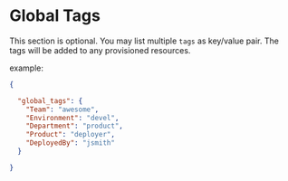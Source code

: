 # Global Tags

This section is optional. You may list multiple `tags` as key/value pair. The tags will be added to any provisioned resources.

example:

```json
{

  "global_tags": {
    "Team": "awesome",
    "Environment": "devel",
    "Department": "product",
    "Product": "deployer",
    "DeployedBy": "jsmith"
  }

}
```
